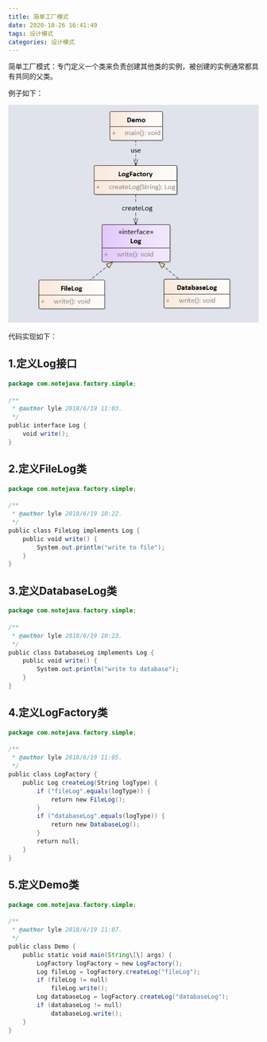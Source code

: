 ```yaml
---
title: 简单工厂模式
date: 2020-10-26 16:41:49
tags: 设计模式
categories: 设计模式
---
```


简单工厂模式：专门定义一个类来负责创建其他类的实例，被创建的实例通常都具有共同的父类。

例子如下：

![SimpleFactory.jpg](./简单工厂模式/111100_060847_SimpleFactory.jpg)

<!-- more -->

代码实现如下：  

## 1.定义Log接口  

```java
package com.notejava.factory.simple;

/**
 * @author lyle 2018/6/19 11:03.
 */
public interface Log {
    void write();
}
```

## 2.定义FileLog类

```java
package com.notejava.factory.simple;

/**
 * @author lyle 2018/6/19 10:22.
 */
public class FileLog implements Log {
    public void write() {
        System.out.println("write to file");
    }
}
```

## 3.定义DatabaseLog类

```java
package com.notejava.factory.simple;

/**
 * @author lyle 2018/6/19 10:23.
 */
public class DatabaseLog implements Log {
    public void write() {
        System.out.println("write to database");
    }
}
```

## 4.定义LogFactory类  

```java
package com.notejava.factory.simple;

/**
 * @author lyle 2018/6/19 11:05.
 */
public class LogFactory {
    public Log createLog(String logType) {
        if ("fileLog".equals(logType)) {
            return new FileLog();
        }
        if ("databaseLog".equals(logType)) {
            return new DatabaseLog();
        }
        return null;
    }
}
```

## 5.定义Demo类  

```java
package com.notejava.factory.simple;

/**
 * @author lyle 2018/6/19 11:07.
 */
public class Demo {
    public static void main(String\[\] args) {
        LogFactory logFactory = new LogFactory();
        Log fileLog = logFactory.createLog("fileLog");
        if (fileLog != null)
            fileLog.write();
        Log databaseLog = logFactory.createLog("databaseLog");
        if (databaseLog != null)
            databaseLog.write();
    }
}
```